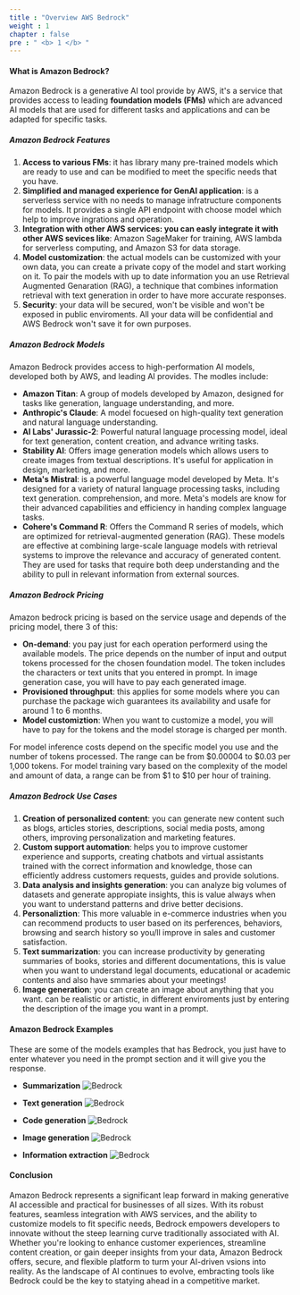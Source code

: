 ```yaml
---
title : "Overview AWS Bedrock"
weight : 1
chapter : false
pre : " <b> 1 </b> "
---
```

#### What is Amazon Bedrock?
Amazon Bedrock is a generative AI tool provide by AWS, it's a service that provides access to leading **foundation models (FMs)** which are advanced AI models that are used for different tasks and applications and can be adapted for specific tasks.

##### Amazon Bedrock Features 

1. **Access to various FMs**: it has library many pre-trained models which are ready to use and can be modified to meet the specific needs that you have.
2. **Simplified and managed experience for GenAI application**: is a serverless service with no needs to manage infratructure components for models. It provides a single API endpoint with choose model which help to improve ingrations and operation.
3. **Integration with other AWS services: you can easly integrate it with other AWS sevices like**: Amazon SageMaker for training, AWS lambda for serverless computing, and Amazon S3 for data storage.
4. **Model customization**: the actual models can be customized with your own data, you can create a private copy of the model and start working on it. To pair the models with up to date information you an use Retrieval Augmented Genaration (RAG), a technique that combines information retrieval with text generation in order to have more accurate responses.
5. **Security**: your data will be secured, won't be visible and won't be exposed in public enviroments. All your data will be confidential and AWS Bedrock won't save it for own purposes.

##### Amazon Bedrock Models

Amazon Bedrock provides access to high-performation AI models, developed both by AWS, and leading AI provides. The modles include:
* **Amazon Titan**: A group of models developed by Amazon, designed for tasks like generation, language understanding, and more.
* **Anthropic's Claude**: A model focuesed on high-quality text generation and natural language understanding.
* **AI Labs' Jurassic-2**: Powerful natural language processing model, ideal for text generation, content creation, and advance writing tasks.
* **Stability AI**: Offers image generation models which allows users to create images from textual descriptions. It's useful for application in design, marketing, and more.
* **Meta's Mistral**: is a powerful language model developed by Meta. It's designed for a variety of natural language processing tasks, including text generation. comprehension, and more. Meta's models are know for their advanced capabilities and efficiency in handing complex language tasks.
* **Cohere's Command R**: Offers the Command R series of models, which are optimized for retrieval-augmented generation (RAG). These models are effective at combining large-scale language models with retrieval systems to improve the relevance and accuracy of generated content. They are used for tasks that require both deep understanding and the ability to pull in relevant information from external sources.

##### Amazon Bedrock Pricing
Amazon bedrock pricing is based on the service usage and depends of the pricing model, there 3 of this:
* **On-demand**: you pay just for each operation performerd using the available models. The price depends on the number of input and output tokens processed for the chosen foundation model. The token includes the characters or text units that you entered in prompt. In image generation case, you will have to pay each generated image.
* **Provisioned throughput**: this applies for some models where you can purchase the package wich guarantees its availability and usafe for around 1 to 6 months. 
* **Model customiztion**: When you want to customize a model, you will have to pay for the tokens and the model storage is charged per month.

For model inference costs depend on the specific model you use and the number of tokens processed. The range can be from $0.00004 to $0.03 per 1,000 tokens. For model training vary based on the complexity of the model and amount of data, a range can be from $1 to $10 per hour of training.

##### Amazon Bedrock Use Cases
1. **Creation of personalized content**: you can generate new content such as blogs, articles stories, descriptions, social media posts, among others, improving personalization and marketing features.
2. **Custom support automation**: helps you to improve customer experience and supports, creating chatbots and virtual assistants trained with the correct information and knowledge, those can efficiently address customers requests, guides and provide solutions.
3. **Data analysis and insights generation**: you can analyze big volumes of datasets and generate appropiate insights, this is value always when you want to understand patterns and drive better decisions.
4. **Personaliztion**: This more valuable in e-commerce industries when you can recommend products to user based on its perferences, behaviors, browsing and search history so you/ll improve in sales and customer satisfaction.
5. **Text summarization**: you can increase productivity by generating summaries of books, stories and different documentations, this is value when you want to understand legal documents, educational or academic contents and also have smmaries about your meetings!
6. **Image generation**: you can create an image about anything that you want. can be realistic or artistic, in different enviroments just by entering the description of the image you want in a prompt.
#### Amazon Bedrock Examples
These are some of the models examples that has Bedrock, you just have to enter whatever you need in the prompt section and it will give you the response.

* **Summarization**
![Bedrock](..../images/1/1.avif?featherlight=false&width=90pc)

* **Text generation**
![Bedrock](../images/1/2.avif?featherlight=false&width=90pc)

* **Code generation**
![Bedrock](../images/1/3.avif?featherlight=false&width=90pc)

* **Image generation**
![Bedrock](../images/1/4.avif?featherlight=false&width=90pc)

* **Information extraction**
![Bedrock](../images/1/5.avif?featherlight=false&width=90pc)

#### Conclusion
Amazon Bedrock represents a significant leap forward in making generative AI accessible and practical for businesses of all sizes. With its robust features, seamless integration with AWS services, and the ability to customize models to fit specific needs, Bedrock empowers developers to innovate without the steep learning curve traditionally associated with AI. Whether you're looking to enhance customer experiences, streamline content creation, or gain deeper insights from your data, Amazon Bedrock offers, secure, and flexible platform to turm your AI-driven vsions into reality. As the landscape of AI continues to evolve, embracting tools like Bedrock could be the key to statying ahead in a competitive market.